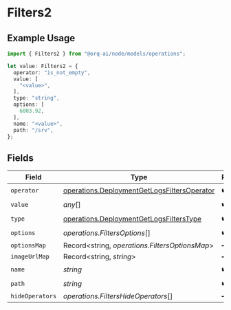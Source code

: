 # Filters2

## Example Usage

```typescript
import { Filters2 } from "@orq-ai/node/models/operations";

let value: Filters2 = {
  operator: "is_not_empty",
  value: [
    "<value>",
  ],
  type: "string",
  options: [
    6003.92,
  ],
  name: "<value>",
  path: "/srv",
};
```

## Fields

| Field                                                                                                      | Type                                                                                                       | Required                                                                                                   | Description                                                                                                |
| ---------------------------------------------------------------------------------------------------------- | ---------------------------------------------------------------------------------------------------------- | ---------------------------------------------------------------------------------------------------------- | ---------------------------------------------------------------------------------------------------------- |
| `operator`                                                                                                 | [operations.DeploymentGetLogsFiltersOperator](../../models/operations/deploymentgetlogsfiltersoperator.md) | :heavy_check_mark:                                                                                         | N/A                                                                                                        |
| `value`                                                                                                    | *any*[]                                                                                                    | :heavy_check_mark:                                                                                         | N/A                                                                                                        |
| `type`                                                                                                     | [operations.DeploymentGetLogsFiltersType](../../models/operations/deploymentgetlogsfilterstype.md)         | :heavy_check_mark:                                                                                         | N/A                                                                                                        |
| `options`                                                                                                  | *operations.FiltersOptions*[]                                                                              | :heavy_check_mark:                                                                                         | N/A                                                                                                        |
| `optionsMap`                                                                                               | Record<string, *operations.FiltersOptionsMap*>                                                             | :heavy_minus_sign:                                                                                         | N/A                                                                                                        |
| `imageUrlMap`                                                                                              | Record<string, *string*>                                                                                   | :heavy_minus_sign:                                                                                         | N/A                                                                                                        |
| `name`                                                                                                     | *string*                                                                                                   | :heavy_check_mark:                                                                                         | N/A                                                                                                        |
| `path`                                                                                                     | *string*                                                                                                   | :heavy_check_mark:                                                                                         | N/A                                                                                                        |
| `hideOperators`                                                                                            | *operations.FiltersHideOperators*[]                                                                        | :heavy_minus_sign:                                                                                         | N/A                                                                                                        |